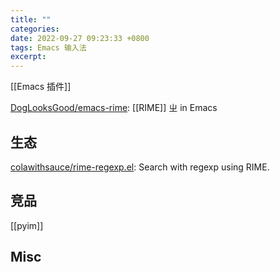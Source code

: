 ```yaml
---
title: ""
categories: 
date: 2022-09-27 09:23:33 +0800
tags: Emacs 输入法
excerpt: 
---
```




[[Emacs 插件]]

[DogLooksGood/emacs-rime](https://github.com/DogLooksGood/emacs-rime): [[RIME]] ㄓ in Emacs


## 生态


[colawithsauce/rime-regexp.el](https://github.com/colawithsauce/rime-regexp.el): Search with regexp using RIME.



## 竞品

[[pyim]]



## Misc




